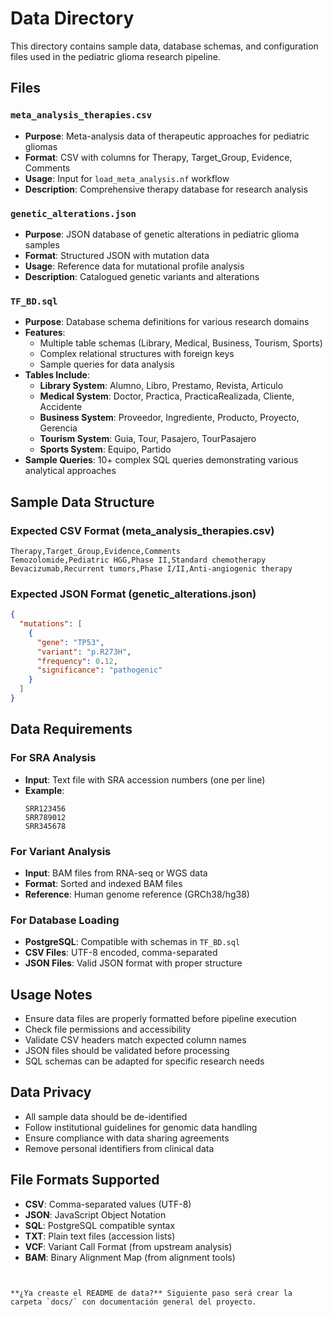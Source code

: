 # Data Directory

This directory contains sample data, database schemas, and configuration files used in the pediatric glioma research pipeline.

## Files

### `meta_analysis_therapies.csv`
- **Purpose**: Meta-analysis data of therapeutic approaches for pediatric gliomas
- **Format**: CSV with columns for Therapy, Target_Group, Evidence, Comments
- **Usage**: Input for `load_meta_analysis.nf` workflow
- **Description**: Comprehensive therapy database for research analysis

### `genetic_alterations.json`
- **Purpose**: JSON database of genetic alterations in pediatric glioma samples
- **Format**: Structured JSON with mutation data
- **Usage**: Reference data for mutational profile analysis
- **Description**: Catalogued genetic variants and alterations

### `TF_BD.sql`
- **Purpose**: Database schema definitions for various research domains
- **Features**:
  - Multiple table schemas (Library, Medical, Business, Tourism, Sports)
  - Complex relational structures with foreign keys
  - Sample queries for data analysis
- **Tables Include**:
  - **Library System**: Alumno, Libro, Prestamo, Revista, Articulo
  - **Medical System**: Doctor, Practica, PracticaRealizada, Cliente, Accidente
  - **Business System**: Proveedor, Ingrediente, Producto, Proyecto, Gerencia
  - **Tourism System**: Guia, Tour, Pasajero, TourPasajero
  - **Sports System**: Equipo, Partido
- **Sample Queries**: 10+ complex SQL queries demonstrating various analytical approaches

## Sample Data Structure

### Expected CSV Format (meta_analysis_therapies.csv)
```csv
Therapy,Target_Group,Evidence,Comments
Temozolomide,Pediatric HGG,Phase II,Standard chemotherapy
Bevacizumab,Recurrent tumors,Phase I/II,Anti-angiogenic therapy
```

### Expected JSON Format (genetic_alterations.json)
```json
{
  "mutations": [
    {
      "gene": "TP53",
      "variant": "p.R273H",
      "frequency": 0.12,
      "significance": "pathogenic"
    }
  ]
}
```

## Data Requirements

### For SRA Analysis
- **Input**: Text file with SRA accession numbers (one per line)
- **Example**: 
  ```
  SRR123456
  SRR789012
  SRR345678
  ```

### For Variant Analysis
- **Input**: BAM files from RNA-seq or WGS data
- **Format**: Sorted and indexed BAM files
- **Reference**: Human genome reference (GRCh38/hg38)

### For Database Loading
- **PostgreSQL**: Compatible with schemas in `TF_BD.sql`
- **CSV Files**: UTF-8 encoded, comma-separated
- **JSON Files**: Valid JSON format with proper structure

## Usage Notes

- Ensure data files are properly formatted before pipeline execution
- Check file permissions and accessibility
- Validate CSV headers match expected column names
- JSON files should be validated before processing
- SQL schemas can be adapted for specific research needs

## Data Privacy

- All sample data should be de-identified
- Follow institutional guidelines for genomic data handling
- Ensure compliance with data sharing agreements
- Remove personal identifiers from clinical data

## File Formats Supported

- **CSV**: Comma-separated values (UTF-8)
- **JSON**: JavaScript Object Notation
- **SQL**: PostgreSQL compatible syntax
- **TXT**: Plain text files (accession lists)
- **VCF**: Variant Call Format (from upstream analysis)
- **BAM**: Binary Alignment Map (from alignment tools)
```


**¿Ya creaste el README de data?** Siguiente paso será crear la carpeta `docs/` con documentación general del proyecto.
